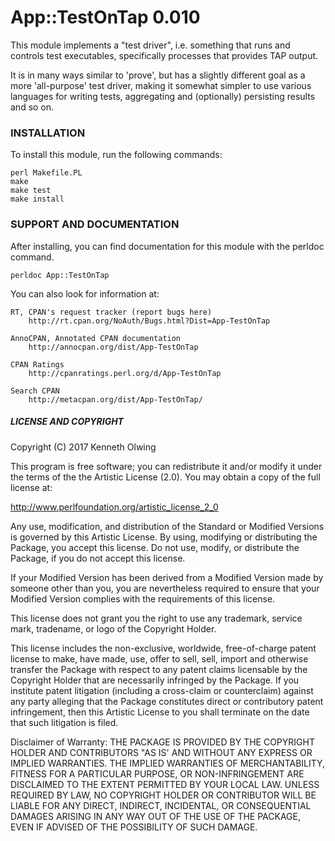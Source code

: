 # App::TestOnTap 0.010

This module implements a "test driver", i.e. something that runs and controls
test executables, specifically processes that provides TAP output.

It is in many ways similar to 'prove', but has a slightly different goal as
a more 'all-purpose' test driver, making it somewhat simpler to use various
languages for writing tests, aggregating and (optionally) persisting results
and so on.

### INSTALLATION

To install this module, run the following commands:

	perl Makefile.PL
	make
	make test
	make install

### SUPPORT AND DOCUMENTATION

After installing, you can find documentation for this module with the
perldoc command.

    perldoc App::TestOnTap

You can also look for information at:

    RT, CPAN's request tracker (report bugs here)
        http://rt.cpan.org/NoAuth/Bugs.html?Dist=App-TestOnTap

    AnnoCPAN, Annotated CPAN documentation
        http://annocpan.org/dist/App-TestOnTap

    CPAN Ratings
        http://cpanratings.perl.org/d/App-TestOnTap

    Search CPAN
        http://metacpan.org/dist/App-TestOnTap/

##### LICENSE AND COPYRIGHT

Copyright (C) 2017 Kenneth Olwing

This program is free software; you can redistribute it and/or modify it
under the terms of the the Artistic License (2.0). You may obtain a
copy of the full license at:

http://www.perlfoundation.org/artistic_license_2_0

Any use, modification, and distribution of the Standard or Modified
Versions is governed by this Artistic License. By using, modifying or
distributing the Package, you accept this license. Do not use, modify,
or distribute the Package, if you do not accept this license.

If your Modified Version has been derived from a Modified Version made
by someone other than you, you are nevertheless required to ensure that
your Modified Version complies with the requirements of this license.

This license does not grant you the right to use any trademark, service
mark, tradename, or logo of the Copyright Holder.

This license includes the non-exclusive, worldwide, free-of-charge
patent license to make, have made, use, offer to sell, sell, import and
otherwise transfer the Package with respect to any patent claims
licensable by the Copyright Holder that are necessarily infringed by the
Package. If you institute patent litigation (including a cross-claim or
counterclaim) against any party alleging that the Package constitutes
direct or contributory patent infringement, then this Artistic License
to you shall terminate on the date that such litigation is filed.

Disclaimer of Warranty: THE PACKAGE IS PROVIDED BY THE COPYRIGHT HOLDER
AND CONTRIBUTORS "AS IS' AND WITHOUT ANY EXPRESS OR IMPLIED WARRANTIES.
THE IMPLIED WARRANTIES OF MERCHANTABILITY, FITNESS FOR A PARTICULAR
PURPOSE, OR NON-INFRINGEMENT ARE DISCLAIMED TO THE EXTENT PERMITTED BY
YOUR LOCAL LAW. UNLESS REQUIRED BY LAW, NO COPYRIGHT HOLDER OR
CONTRIBUTOR WILL BE LIABLE FOR ANY DIRECT, INDIRECT, INCIDENTAL, OR
CONSEQUENTIAL DAMAGES ARISING IN ANY WAY OUT OF THE USE OF THE PACKAGE,
EVEN IF ADVISED OF THE POSSIBILITY OF SUCH DAMAGE.
